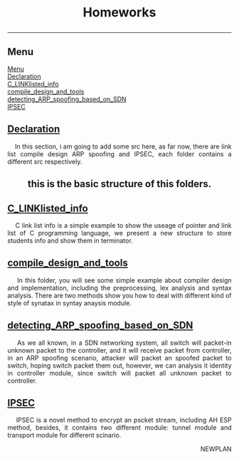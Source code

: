 # <p align="center">Homeworks</p>
------------------------

<a name="Menu"></a>
## Menu
[Menu](#Menu)</br>
[Declaration](#Declaration)</br>
[C_LINKlisted_info](#C_LINKlisted_info)</br>
[compile_design_and_tools](#compile_design_and_tools)</br>
[detecting_ARP_spoofing_based_on_SDN](#detecting_ARP_spoofing_based_on_SDN)</br>
[IPSEC](#IPSEC)</br>

<a name="Declaration"></a>
## [Declaration](./C_LINKlistd_info)
<p align="justify">&nbsp;&nbsp;&nbsp;&nbsp;In this section, i am going to add some src here, as far now, there are link list compile design ARP spoofing and IPSEC, each folder contains a different src respectively.</p>

<h2 align="center">this is the basic structure of this folders.</h2>

<a name="C_LINKlisted_info"></a>
## [C_LINKlisted_info](#Menu)
<p align="justify">&nbsp;&nbsp;&nbsp;&nbsp;C link list info is a simple example to show the useage of pointer and link list of C programming language, we present a new structure to store students info and show them in terminator.</p>

<a name="compile_design_and_tools"></a>
## [compile_design_and_tools](#Menu)
<p align="justify">&nbsp;&nbsp;&nbsp;&nbsp;In this folder, you will see some simple example about compiler design and implementation, including the preprocessing, lex analysis and syntax analysis. There are two methods show you how to deal with different kind of style of synatax in syntay anaysis module.</p>

<a name="detecting_ARP_spoofing_based_on_SDN"></a>
## [detecting_ARP_spoofing_based_on_SDN](#Menu)
<p align="justify">&nbsp;&nbsp;&nbsp;&nbsp;As we all known, in a SDN networking system, all switch will packet-in unknown packet to the controller, and it will receive packet from controller, in an ARP spoofing scenario, attacker will packet an spoofed packet to switch, hoping switch packet them out, however, we can analysis it identity in controller module, since switch will packet all unknown packet to controller.</p>

<a name="IPSEC"></a>
## [IPSEC](#Menu)
<p align="justify">&nbsp;&nbsp;&nbsp;&nbsp;IPSEC is a novel method to encrypt an pscket stream, including AH ESP method, besides, it contains two different module: tunnel module and transport module for different scinario.</p>


<p align="right">NEWPLAN</p>
